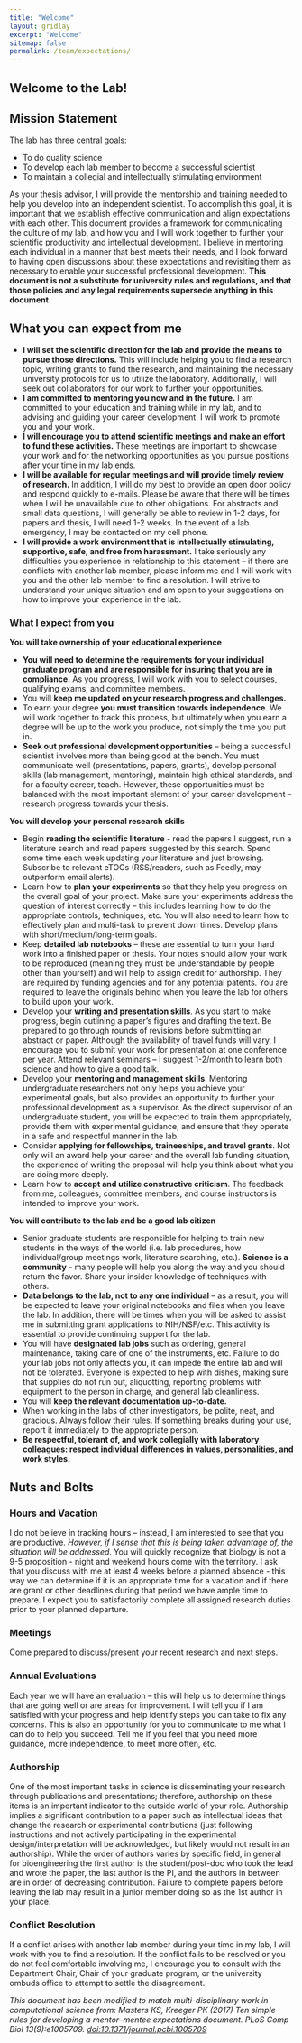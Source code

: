 ```yaml
---
title: "Welcome"
layout: gridlay
excerpt: "Welcome"
sitemap: false
permalink: /team/expectations/
---
```



Welcome to the Lab!
----------------------------------


## Mission Statement

The lab has three central goals:
  - To do quality science 
  - To develop each lab member to become a successful scientist
  - To maintain a collegial and intellectually stimulating environment

As your thesis advisor, I will provide the mentorship and training needed to help you develop into an independent scientist. To accomplish this goal, it is important that we establish effective communication and align expectations with each other. This document provides a framework for communicating the culture of my lab, and how you and I will work together to further your scientific productivity and intellectual development. I believe in mentoring each individual in a manner that best meets their needs, and I look forward to having open discussions about these expectations and revisiting them as necessary to enable your successful professional development. **This document is not a substitute for university rules and regulations, and that those policies and any legal requirements supersede anything in this document.**

## What you can expect from me
  - **I will set the scientific direction for the lab and provide the means to pursue those directions.** This will include helping you to find a research topic, writing grants to fund the research, and maintaining the necessary university protocols for us to utilize the laboratory. Additionally, I will seek out collaborators for our work to further your opportunities.
  - **I am committed to mentoring you now and in the future.** I am committed to your education and training while in my lab, and to advising and guiding your career development. I will work to promote you and your work.
  - **I will encourage you to attend scientific meetings and make an effort to fund these activities.** These meetings are important to showcase your work and for the networking opportunities as you pursue positions after your time in my lab ends.
  - **I will be available for regular meetings and will provide timely review of research.** In addition, I will do my best to provide an open door policy and respond quickly to e-mails.  Please be aware that there will be times when I will be unavailable due to other obligations. For abstracts and small data questions, I will generally be able to review in 1-2 days, for papers and thesis, I will need 1-2 weeks. In the event of a lab emergency, I may be contacted on my cell phone.
  - **I will provide a work environment that is intellectually stimulating, supportive, safe, and free from harassment.** I take seriously any difficulties you experience in relationship to this statement – if there are conflicts with another lab member, please inform me and I will work with you and the other lab member to find a resolution. I will strive to understand your unique situation and am open to your suggestions on how to improve your experience in the lab.

### What I expect from you
**You will take ownership of your educational experience**
  - **You will need to determine the requirements for your individual graduate program and are responsible for insuring that you are in compliance.** As you progress, I will work with you to select courses, qualifying exams, and committee members.
  - You will **keep me updated on your research progress and challenges.**
  - To earn your degree **you must transition towards independence**. We will work together to track this process, but ultimately when you earn a degree will be up to the work you produce, not simply the time you put in. 
  - **Seek out professional development opportunities** – being a successful scientist involves more than being good at the bench. You must communicate well (presentations, papers, grants), develop personal skills (lab management, mentoring), maintain high ethical standards, and for a faculty career, teach. However, these opportunities must be balanced with the most important element of your career development – research progress towards your thesis. 

**You will develop your personal research skills**  
  - Begin **reading the scientific literature** - read the papers I suggest, run a literature search and read papers suggested by this search. Spend some time each week updating your literature and just browsing. Subscribe to relevant eTOCs (RSS/readers, such as Feedly, may outperform email alerts).
  - Learn how to **plan your experiments** so that they help you progress on the overall goal of your project. Make sure your experiments address the question of interest correctly – this includes learning how to do the appropriate controls, techniques, etc. You will also need to learn how to effectively plan and multi-task to prevent down times. Develop plans with short/medium/long-term goals.
  - Keep **detailed lab notebooks** – these are essential to turn your hard work into a finished paper or thesis. Your notes should allow your work to be reproduced (meaning they must be understandable by people other than yourself) and will help to assign credit for authorship. They are required by funding agencies and for any potential patents. You are required to leave the originals behind when you leave the lab for others to build upon your work. 
  - Develop your **writing and presentation skills**. As you start to make progress, begin outlining a paper’s figures and drafting the text. Be prepared to go through rounds of revisions before submitting an abstract or paper. Although the availability of travel funds will vary, I encourage you to submit your work for presentation at one conference per year. Attend relevant seminars – I suggest 1-2/month to learn both science and how to give a good talk.
  - Develop your **mentoring and management skills**. Mentoring undergraduate researchers not only helps you achieve your experimental goals, but also provides an opportunity to further your professional development as a supervisor. As the direct supervisor of an undergraduate student, you will be expected to train them appropriately, provide them with experimental guidance, and ensure that they operate in a safe and respectful manner in the lab. 
  - Consider **applying for fellowships, traineeships, and travel grants**. Not only will an award help your career and the overall lab funding situation, the experience of writing the proposal will help you think about what you are doing more deeply.
  - Learn how to **accept and utilize constructive criticism**. The feedback from me, colleagues, committee members, and course instructors is intended to improve your work. 

**You will contribute to the lab and be a good lab citizen**
  - Senior graduate students are responsible for helping to train new students in the ways of the world (i.e. lab procedures, how individual/group meetings work, literature searching, etc.). **Science is a community** - many people will help you along the way and you should return the favor. Share your insider knowledge of techniques with others.
  - **Data belongs to the lab, not to any one individual** – as a result, you will be expected to leave your original notebooks and files when you leave the lab. In addition, there will be times when you will be asked to assist me in submitting grant applications to NIH/NSF/etc. This activity is essential to provide continuing support for the lab.
  - You will have **designated lab jobs** such as ordering, general maintenance, taking care of one of the instruments, etc. Failure to do your lab jobs not only affects you, it can impede the entire lab and will not be tolerated. Everyone is expected to help with dishes, making sure that supplies do not run out, aliquotting, reporting problems with equipment to the person in charge, and general lab cleanliness.
  - You will **keep the relevant documentation up-to-date.**
  - When working in the labs of other investigators, be polite, neat, and gracious. Always follow their rules. If something breaks during your use, report it immediately to the appropriate person.
  - **Be respectful, tolerant of, and work collegially with laboratory colleagues:  respect individual differences in values, personalities, and work styles.**

## Nuts and Bolts

### Hours and Vacation

I do not believe in tracking hours – instead, I am interested to see that you are productive. _However, if I sense that this is being taken advantage of, the situation will be addressed_. You will quickly recognize that biology is not a 9-5 proposition - night and weekend hours come with the territory. I ask that you discuss with me at least 4 weeks before a planned absence - this way we can determine if it is an appropriate time for a vacation and if there are grant or other deadlines during that period we have ample time to prepare. I expect you to satisfactorily complete all assigned research duties prior to your planned departure.

### Meetings
Come prepared to discuss/present your recent research and next steps. 

### Annual Evaluations
Each year we will have an evaluation – this will help us to determine things that are going well or are areas for improvement. I will tell you if I am satisfied with your progress and help identify steps you can take to fix any concerns. This is also an opportunity for you to communicate to me what I can do to help you succeed. Tell me if you feel that you need more guidance, more independence, to meet more often, etc. 
 
### Authorship
One of the most important tasks in science is disseminating your research through publications and presentations; therefore, authorship on these items is an important indicator to the outside world of your role. Authorship implies a significant contribution to a paper such as intellectual ideas that change the research or experimental contributions (just following instructions and not actively participating in the experimental design/interpretation will be acknowledged, but likely would not result in an authorship). While the order of authors varies by specific field, in general for bioengineering the first author is the student/post-doc who took the lead and wrote the paper, the last author is the PI, and the authors in between are in order of decreasing contribution. Failure to complete papers before leaving the lab may result in a junior member doing so as the 1st author in your place.


### Conflict Resolution

If a conflict arises with another lab member during your time in my lab, I will work with you to find a resolution. If the conflict fails to be resolved or you do not feel comfortable involving me, I encourage you to consult with the Department Chair, Chair of your graduate program, or the university ombuds office to attempt to settle the disagreement.


_This document has been modified to match multi-disciplinary work in computational science from: Masters KS, Kreeger PK (2017) Ten simple rules for developing a mentor–mentee expectations document. PLoS Comp Biol 13(9):e1005709. [doi:10.1371/journal.pcbi.1005709](https://doi.org/10.1371/journal.pcbi.1005709)_